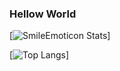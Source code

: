### Hellow World
[![SmileEmoticon Stats](https://github-readme-stats.vercel.app/api?username=SmileEmoticon&count_private=true&show_icons=true&theme=radical)]

[![Top Langs](https://github-readme-stats.vercel.app/api/top-langs/?username=SmileEmoticon&show_icons=true&theme=radical)]
